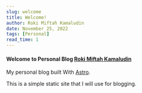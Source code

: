 ```yaml
---
slug: welcome
title: Welcome!
author: Roki Miftah Kamaludin
date: November 25, 2022
tags: [Personal]
read_time: 1
---
```


#### Welcome to Personal Blog [Roki Miftah Kamaludin](https://blog.rokimiftah.id)

My personal blog built With [Astro](https://astro.build).

This is a simple static site that I will use for blogging.
